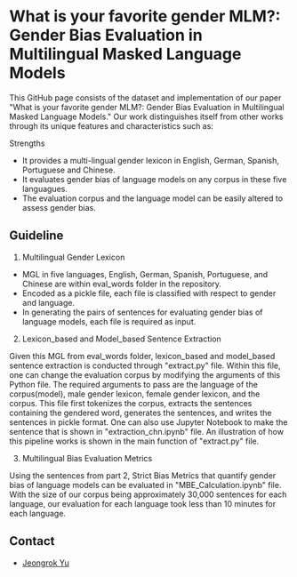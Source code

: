 # What is your favorite gender MLM?: Gender Bias Evaluation in Multilingual Masked Language Models

This GitHub page consists of the dataset and implementation of our paper "What is your favorite gender MLM?: Gender Bias Evaluation in Multilingual Masked Language Models."
Our work distinguishes itself from other works through its unique features and characteristics such as: 


Strengths
* It provides a multi-lingual gender lexicon in English, German, Spanish, Portuguese and Chinese. 
* It evaluates gender bias of language models on any corpus in these five languagues. 
* The evaluation corpus and the language model can be easily altered to assess gender bias.

## Guideline 

1. Multilingual Gender Lexicon

* MGL in five languages, English, German, Spanish, Portuguese, and Chinese are within eval_words folder in the repository.
* Encoded as a pickle file, each file is classified with respect to gender and language.
* In generating the pairs of sentences for evaluating gender bias of language models, each file is required as input.

2. Lexicon_based and Model_based Sentence Extraction

Given this MGL from eval_words folder, lexicon_based and model_based sentence extraction is conducted through "extract.py" file.
Within this file, one can change the evaluation corpus by modifying the arguments of this Python file.
The required arguments to pass are the language of the corpus(model), male gender lexicon, female gender lexicon, and the corpus.
This file first tokenizes the corpus, extracts the sentences containing the gendered word, generates the sentences, and writes the sentences in pickle format.
One can also use Jupyter Notebook to make the sentence that is shown in "extraction_chn.ipynb" file.
An illustration of how this pipeline works is shown in the main function of "extract.py" file.


3. Multilingual Bias Evaluation Metrics

Using the sentences from part 2, Strict Bias Metrics that quantify gender bias of language models can be evaluated in "MBE_Calculation.ipynb" file.
With the size of our corpus being approximately 30,000 sentences for each language, our evaluation for each language took less than 10 minutes for each language.

## Contact

* [Jeongrok Yu](https://www.emorynlp.org/bachelors/jeongrok-yu)
